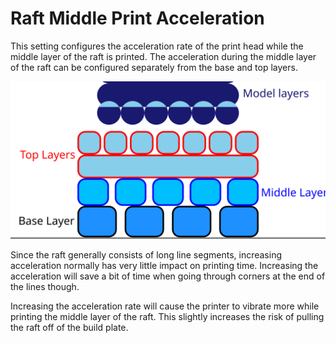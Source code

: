 Raft Middle Print Acceleration
====
This setting configures the acceleration rate of the print head while the middle layer of the raft is printed. The acceleration during the middle layer of the raft can be configured separately from the base and top layers.

![Where the middle layer is located in the raft](../images/raft_dimensions_simplified.svg)

Since the raft generally consists of long line segments, increasing acceleration normally has very little impact on printing time. Increasing the acceleration will save a bit of time when going through corners at the end of the lines though.

Increasing the acceleration rate will cause the printer to vibrate more while printing the middle layer of the raft. This slightly increases the risk of pulling the raft off of the build plate.